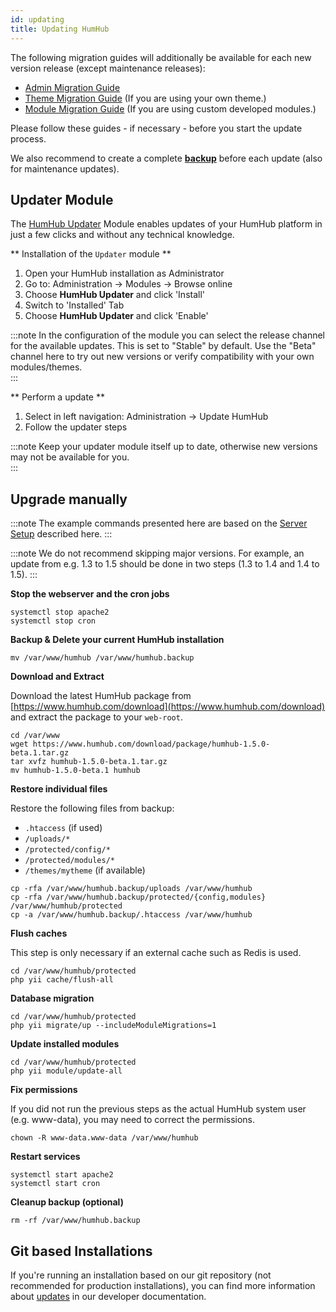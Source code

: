 ```yaml
---
id: updating
title: Updating HumHub
---
```


The following migration guides will additionally be available for each new version release (except maintenance releases):
- [Admin Migration Guide](../admin/updating-migration.md)
- [Theme Migration Guide](../theme/migrate.md) (If you are using your own theme.)
- [Module Migration Guide](../developer/modules-migrate.md) (If you are using custom developed modules.)

Please follow these guides - if necessary - before you start the update process.

We also recommend to create a complete **[backup](backup.md)** before each update (also for maintenance updates).


## Updater Module

The [HumHub Updater](https://www.humhub.org/de/marketplace/details?id=17) Module enables updates of your HumHub platform 
in just a few clicks and without any technical knowledge. 

** Installation of the ``Updater`` module **

1. Open your HumHub installation as Administrator
1. Go to: Administration -> Modules -> Browse online
2. Choose **HumHub Updater** and click 'Install'
3. Switch to 'Installed' Tab
4. Choose **HumHub Updater** and click 'Enable'


:::note 
In the configuration of the module you can select the release channel for the available updates. This is set to "Stable" by default. Use the "Beta" channel here to try out new versions or verify compatibility with your own modules/themes.  
:::

** Perform a update **

1. Select in left navigation: Administration -> Update HumHub
2. Follow the updater steps

:::note
Keep your updater module itself up to date, otherwise new versions may not be available for you.  
:::


## Upgrade manually

:::note 
The example commands presented here are based on the [Server Setup](server-setup.md) described here. 
:::

:::note 
We do not recommend skipping major versions. For example, an update from e.g. 1.3 to 1.5 should be done in two steps (1.3 to 1.4 and 1.4 to 1.5). 
:::



**Stop the webserver and the cron jobs**

``` 
systemctl stop apache2
systemctl stop cron 
```

**Backup & Delete your current HumHub installation**

``` 
mv /var/www/humhub /var/www/humhub.backup
```

**Download and Extract**

Download the latest HumHub package from [https://www.humhub.com/download](https://www.humhub.com/download) and extract the package to your `web-root`.

``` 
cd /var/www
wget https://www.humhub.com/download/package/humhub-1.5.0-beta.1.tar.gz
tar xvfz humhub-1.5.0-beta.1.tar.gz
mv humhub-1.5.0-beta.1 humhub 
```

**Restore individual files**

Restore the following files from backup:

- ``.htaccess`` (if used)
- ``/uploads/*``
- ``/protected/config/*``
- ``/protected/modules/*``
- ``/themes/mytheme`` (if available)

```
cp -rfa /var/www/humhub.backup/uploads /var/www/humhub
cp -rfa /var/www/humhub.backup/protected/{config,modules} /var/www/humhub/protected
cp -a /var/www/humhub.backup/.htaccess /var/www/humhub
```

**Flush caches**

This step is only necessary if an external cache such as Redis is used.

```console
cd /var/www/humhub/protected
php yii cache/flush-all
```

**Database migration**

```
cd /var/www/humhub/protected
php yii migrate/up --includeModuleMigrations=1
```

**Update installed modules**

```
cd /var/www/humhub/protected
php yii module/update-all
```

**Fix permissions** 

If you did not run the previous steps as the actual HumHub system user (e.g. www-data), you may need to correct the permissions.

```
chown -R www-data.www-data /var/www/humhub 
```


**Restart services** 

```
systemctl start apache2
systemctl start cron
```

**Cleanup backup (optional)**

```
rm -rf /var/www/humhub.backup
```



## Git based Installations


If you're running an installation based on our git repository (not recommended for production installations), you can find more information about [updates](../develop/environment.md#update-your-installation) in our developer documentation. 